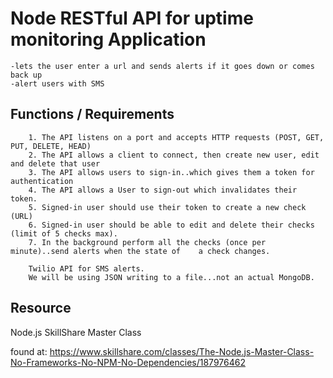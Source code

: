 # Node RESTful API for uptime monitoring Application 
	-lets the user enter a url and sends alerts if it goes down or comes back up 
	-alert users with SMS 

## Functions / Requirements

		1. The API listens on a port and accepts HTTP requests (POST, GET, PUT, DELETE, HEAD)
		2. The API allows a client to connect, then create new user, edit and delete that user 
		3. The API allows users to sign-in..which gives them a token for authentication
		4. The API allows a User to sign-out which invalidates their token. 
		5. Signed-in user should use their token to create a new check (URL)
		6. Signed-in user should be able to edit and delete their checks (limit of 5 checks max).
		7. In the background perform all the checks (once per minute)..send alerts when the state of 	a check changes. 

		Twilio API for SMS alerts. 
		We will be using JSON writing to a file...not an actual MongoDB.

## Resource
Node.js SkillShare Master Class

found at: https://www.skillshare.com/classes/The-Node.js-Master-Class-No-Frameworks-No-NPM-No-Dependencies/187976462